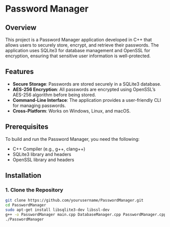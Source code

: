 # Password Manager

## Overview

This project is a Password Manager application developed in C++ that allows users to securely store, encrypt, and retrieve their passwords. The application uses SQLite3 for database management and OpenSSL for encryption, ensuring that sensitive user information is well-protected.

## Features

- **Secure Storage**: Passwords are stored securely in a SQLite3 database.
- **AES-256 Encryption**: All passwords are encrypted using OpenSSL’s AES-256 algorithm before being stored.
- **Command-Line Interface**: The application provides a user-friendly CLI for managing passwords.
- **Cross-Platform**: Works on Windows, Linux, and macOS.

## Prerequisites

To build and run the Password Manager, you need the following:

- C++ Compiler (e.g., g++, clang++)
- SQLite3 library and headers
- OpenSSL library and headers

## Installation

### 1. Clone the Repository

```bash
git clone https://github.com/yourusername/PasswordManager.git
cd PasswordManager
sudo apt-get install libsqlite3-dev libssl-dev
g++ -o PasswordManager main.cpp DatabaseManager.cpp PasswordManager.cpp -lsqlite3 -lssl -lcrypto
./PasswordManager
